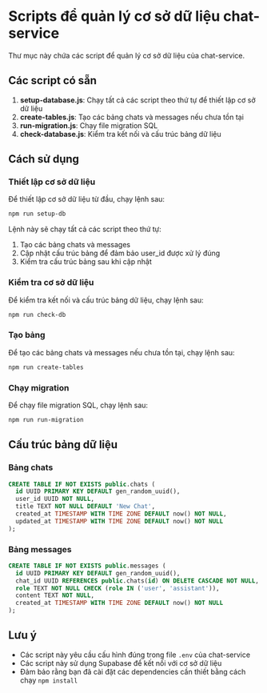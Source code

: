 # Scripts để quản lý cơ sở dữ liệu chat-service

Thư mục này chứa các script để quản lý cơ sở dữ liệu của chat-service.

## Các script có sẵn

1. **setup-database.js**: Chạy tất cả các script theo thứ tự để thiết lập cơ sở dữ liệu
2. **create-tables.js**: Tạo các bảng chats và messages nếu chưa tồn tại
3. **run-migration.js**: Chạy file migration SQL
4. **check-database.js**: Kiểm tra kết nối và cấu trúc bảng dữ liệu

## Cách sử dụng

### Thiết lập cơ sở dữ liệu

Để thiết lập cơ sở dữ liệu từ đầu, chạy lệnh sau:

```bash
npm run setup-db
```

Lệnh này sẽ chạy tất cả các script theo thứ tự:
1. Tạo các bảng chats và messages
2. Cập nhật cấu trúc bảng để đảm bảo user_id được xử lý đúng
3. Kiểm tra cấu trúc bảng sau khi cập nhật

### Kiểm tra cơ sở dữ liệu

Để kiểm tra kết nối và cấu trúc bảng dữ liệu, chạy lệnh sau:

```bash
npm run check-db
```

### Tạo bảng

Để tạo các bảng chats và messages nếu chưa tồn tại, chạy lệnh sau:

```bash
npm run create-tables
```

### Chạy migration

Để chạy file migration SQL, chạy lệnh sau:

```bash
npm run run-migration
```

## Cấu trúc bảng dữ liệu

### Bảng chats

```sql
CREATE TABLE IF NOT EXISTS public.chats (
  id UUID PRIMARY KEY DEFAULT gen_random_uuid(),
  user_id UUID NOT NULL,
  title TEXT NOT NULL DEFAULT 'New Chat',
  created_at TIMESTAMP WITH TIME ZONE DEFAULT now() NOT NULL,
  updated_at TIMESTAMP WITH TIME ZONE DEFAULT now() NOT NULL
);
```

### Bảng messages

```sql
CREATE TABLE IF NOT EXISTS public.messages (
  id UUID PRIMARY KEY DEFAULT gen_random_uuid(),
  chat_id UUID REFERENCES public.chats(id) ON DELETE CASCADE NOT NULL,
  role TEXT NOT NULL CHECK (role IN ('user', 'assistant')),
  content TEXT NOT NULL,
  created_at TIMESTAMP WITH TIME ZONE DEFAULT now() NOT NULL
);
```

## Lưu ý

- Các script này yêu cầu cấu hình đúng trong file `.env` của chat-service
- Các script này sử dụng Supabase để kết nối với cơ sở dữ liệu
- Đảm bảo rằng bạn đã cài đặt các dependencies cần thiết bằng cách chạy `npm install`
